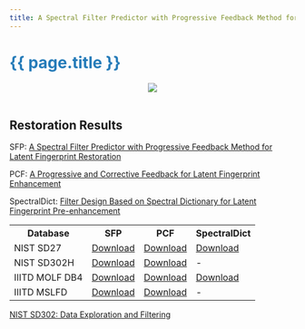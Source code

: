 ```yaml
---
title: A Spectral Filter Predictor with Progressive Feedback Method for Latent Fingerprint Restoration
---
```


<h1 style="color:#267CB9;">{{ page.title }}</h1>

<div style="text-align: center;">
  <img src="./images/figure-00-ga.png" />
</div>

<br/>

<h2>Restoration Results</h2>

SFP: [A Spectral Filter Predictor with Progressive Feedback Method for Latent Fingerprint Restoration](https://github.com/skconan/SFP-Progressive-Feedback-Latent-Fingerprint-Restoration)

PCF: [A Progressive and Corrective Feedback for Latent Fingerprint Enhancement](https://github.com/skconan/PCF-Progressive-Corrective-Feedback-Latent-Fingerprint-Enhancement)

SpectralDict: [Filter Design Based on Spectral Dictionary for Latent Fingerprint Pre-enhancement](https://ieeexplore.ieee.org/document/8411199)


<table>
  <tr>
    <th>Database</th>
    <th>SFP</th>
    <th>PCF</th>
    <th>SpectralDict</th>
  </tr>
  <tr>
    <td>NIST SD27</td>
    <td> 
      <a href="https://drive.google.com/file/d/1GequuQQYSzOpA_RHuQTGrH0Kal2KViB8/view?usp=sharing">Download</a>
    </td>
    <td>
      <a href="https://drive.google.com/file/d/10-8bacqBbyJw0D4_MPHL-UFHxcT4FGCT/view?usp=sharing">Download</a>
    </td>
    <td>
      <a href="https://drive.google.com/file/d/19lRvTNmk6bXLHP0gLsZrReUhlmfmr-bD/view?usp=sharing">Download</a>
    </td>
  </tr>
   <tr>
    <td>NIST SD302H</td>
    <td> 
      <a href="https://drive.google.com/file/d/1c_DodNcSNUaSuEgexlhIZHZjv93DNv64/view?usp=sharing">Download</a>
    </td>
    <td>
      <a href="https://drive.google.com/file/d/1SlExQ0oc9Wli4fHLE-sZUDBwlkVnUomQ/view?usp=sharing">Download</a>
    </td>
    <td>
      -
    </td>
  </tr>
   <tr>
    <td>IIITD MOLF DB4</td>
    <td> 
      <a href="https://drive.google.com/file/d/1iBtrv_V5fzsOp0D4S8lhzfHB-uSuCKVf/view?usp=sharing">Download</a>
    </td>
    <td>
      <a href="https://drive.google.com/file/d/11WKw1Aj6Ky_B-m7ypkv99tlJJ7GCsdDu/view?usp=sharing">Download</a>
    </td>
    <td>
      <a href="https://drive.google.com/file/d/1PT5Zppk2mgiq6Eu2qH1aMdZ6fn7wZQb0/view?usp=sharing">Download</a>
    </td>
  </tr>
   <tr>
    <td>IIITD MSLFD</td>
    <td> 
      <a href="https://drive.google.com/file/d/1YgWYxb5Oqsm_7WApOUtY4x2XdoFaOCFZ/view?usp=sharing">Download</a>
    </td>
    <td>
      <a href="https://drive.google.com/file/d/1MyrahzjLQMCMAM-UmPfVSXU3nRc0CGff/view?usp=sharing">Download</a>
    </td>
    <td>
      -
    </td>
  </tr>
</table>


[NIST SD302: Data Exploration and Filtering](https://github.com/skconan/NIST_SD302_Latent-Rolled_Mates_Filtering_Report)
